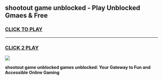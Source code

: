 
## shootout game unblocked - Play Unblocked Gmaes & Free
<h3>
<a href="https://news.freeplayer.one?title=shootout_game_unblocked&ref=23F">CLICK TO PLAY</a></h3>
<hr>

<h3>
<a href="https://news.freeplayer.one?title=shootout_game_unblocked&ref=23F">CLICK 2 PLAY</a>
  
</h3>

<a href="https://news.freeplayer.one?title=shootout_game_unblocked&ref=23F/"><img src="https://clearcache.store/games.png"></a>


**shootout game unblocked games unblocked: Your Gateway to Fun and Accessible Online Gaming**
